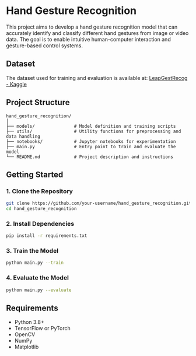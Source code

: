 
# Hand Gesture Recognition

This project aims to develop a hand gesture recognition model that can accurately identify and classify different hand gestures from image or video data. The goal is to enable intuitive human-computer interaction and gesture-based control systems.

## Dataset
The dataset used for training and evaluation is available at:
[LeapGestRecog - Kaggle](https://www.kaggle.com/gti-upm/leapgestrecog)

## Project Structure

```
hand_gesture_recognition/
│
├── models/               # Model definition and training scripts
├── utils/                # Utility functions for preprocessing and data handling
├── notebooks/            # Jupyter notebooks for experimentation
├── main.py               # Entry point to train and evaluate the model
└── README.md             # Project description and instructions
```

## Getting Started

### 1. Clone the Repository

```bash
git clone https://github.com/your-username/hand_gesture_recognition.git
cd hand_gesture_recognition
```

### 2. Install Dependencies

```bash
pip install -r requirements.txt
```

### 3. Train the Model

```bash
python main.py --train
```

### 4. Evaluate the Model

```bash
python main.py --evaluate
```

## Requirements

- Python 3.8+
- TensorFlow or PyTorch
- OpenCV
- NumPy
- Matplotlib
